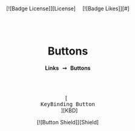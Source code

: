 <br>

<div align = center>

[![Badge License]][License]   
[![Badge Likes]][#]

<br>
<br>
    
# Buttons
         
**Links  ➞  Buttons**

<br>
<br>

[<kbd> <br> KeyBinding Button <br> </kbd>][KBD]

[![Button Shield]][Shield]

</div>

<br>

